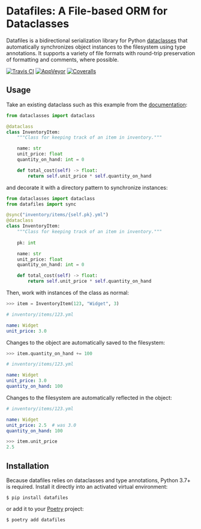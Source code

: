 # Datafiles: A File-based ORM for Dataclasses

Datafiles is a bidirectional serialization library for Python [dataclasses](https://docs.python.org/3/library/dataclasses.html) that automatically synchronizes object instances to the filesystem using type annotations. It supports a variety of file formats with round-trip preservation of formatting and comments, where possible.

[![Travis CI](https://img.shields.io/travis/jacebrowning/datafiles.svg?label=unix)](https://travis-ci.org/jacebrowning/datafiles)
[![AppVeyor](https://img.shields.io/appveyor/ci/jacebrowning/datafiles.svg?label=windows)](https://ci.appveyor.com/project/jacebrowning/datafiles)
[![Coveralls](https://img.shields.io/coveralls/jacebrowning/datafiles.svg)](https://coveralls.io/r/jacebrowning/datafiles)

## Usage

Take an existing dataclass such as this example from the [documentation](https://docs.python.org/3/library/dataclasses.html#module-dataclasses):

```python
from dataclasses import dataclass

@dataclass
class InventoryItem:
    """Class for keeping track of an item in inventory."""

    name: str
    unit_price: float
    quantity_on_hand: int = 0

    def total_cost(self) -> float:
        return self.unit_price * self.quantity_on_hand
```

and decorate it with a directory pattern to synchronize instances:

```python
from dataclasses import dataclass
from datafiles import sync

@sync("inventory/items/{self.pk}.yml")
@dataclass
class InventoryItem:
    """Class for keeping track of an item in inventory."""
    
    pk: int

    name: str
    unit_price: float
    quantity_on_hand: int = 0

    def total_cost(self) -> float:
        return self.unit_price * self.quantity_on_hand
```

Then, work with instances of the class as normal:

```python
>>> item = InventoryItem(123, "Widget", 3)
```

```yaml
# inventory/items/123.yml

name: Widget
unit_price: 3.0
```

Changes to the object are automatically saved to the filesystem:

```python
>>> item.quantity_on_hand += 100
```

```yaml
# inventory/items/123.yml

name: Widget
unit_price: 3.0
quantity_on_hand: 100
```

Changes to the filesystem are automatically reflected in the object:

```yaml
# inventory/items/123.yml

name: Widget
unit_price: 2.5  # was 3.0
quantity_on_hand: 100
```

```python
>>> item.unit_price
2.5
```

## Installation

Because datafiles relies on dataclasses and type annotations, Python 3.7+ is required. Install it directly into an activated virtual environment:

```
$ pip install datafiles
```

or add it to your [Poetry](https://poetry.eustace.io/) project:

```
$ poetry add datafiles
```
